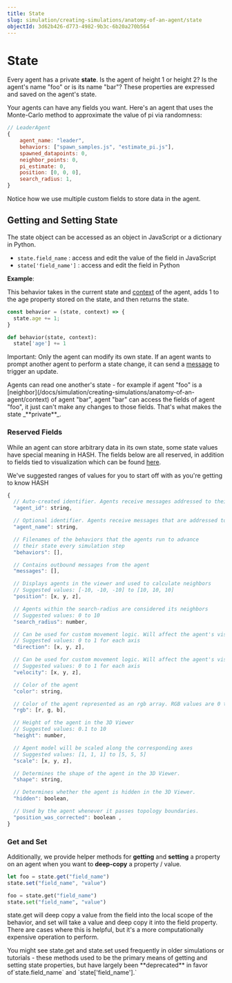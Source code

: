 ```yaml
---
title: State
slug: simulation/creating-simulations/anatomy-of-an-agent/state
objectId: 3d62b426-d773-4982-9b3c-6b20a270b564
---
```


# State

Every agent has a private **state**. Is the agent of height 1 or height 2? Is the agent's name "foo" or is its name "bar"? These properties are expressed and saved on the agent's state.

Your agents can have any fields you want. Here's an agent that uses the Monte-Carlo method to approximate the value of pi via randomness:

```javascript
// LeaderAgent
{
    agent_name: "leader",
    behaviors: ["spawn_samples.js", "estimate_pi.js"],
    spawned_datapoints: 0,
    neighbor_points: 0,
    pi_estimate: 0,
    position: [0, 0, 0],
    search_radius: 1,
}
```

Notice how we use multiple custom fields to store data in the agent.

## Getting and Setting State

The state object can be accessed as an object in JavaScript or a dictionary in Python.

* `state.field_name` : access and edit the value of the field in JavaScript
* `state['field_name']` : access and edit the field in Python

**Example**:

This behavior takes in the current state and [context](/docs/simulation/creating-simulations/anatomy-of-an-agent/context) of the agent, adds 1 to the age property stored on the state, and then returns the state.

<Tabs>
<Tab title="JavaScript" >

```javascript
const behavior = (state, context) => {
  state.age += 1;
}
```

</Tab>

<Tab title="Python" >

```python
def behavior(state, context):
  state['age'] += 1
```

</Tab>
</Tabs>

Important: Only the agent can modify its own state. If an agent wants to prompt another agent to perform a state change, it can send a [message](/docs/simulation/creating-simulations/agent-messages/) to trigger an update.

<Hint style="info">
Agents can read one another's state - for example if agent "foo" is a [neighbor](/docs/simulation/creating-simulations/anatomy-of-an-agent/context) of agent "bar", agent "bar" can access the fields of agent "foo", it just can't make any changes to those fields. That's what makes the state _**private**_.
</Hint>

### Reserved Fields

While an agent can store arbitrary data in its own state, some state values have special meaning in HASH. The fields below are all reserved, in addition to fields tied to visualization which can be found [here](/docs/simulation/creating-simulations/anatomy-of-an-agent/visualization/).

We've suggested ranges of values for you to start off with as you're getting to know HASH

```javascript
{ 
  // Auto-created identifier. Agents receive messages addressed to their ID
  "agent_id": string, 

  // Optional identifier. Agents receive messages that are addressed to their name
  "agent_name": string,  

  // Filenames of the behaviors that the agents run to advance 
  // their state every simulation step
  "behaviors": [],

  // Contains outbound messages from the agent
  "messages": [],

  // Displays agents in the viewer and used to calculate neighbors
  // Suggested values: [-10, -10, -10] to [10, 10, 10]
  "position": [x, y, z],

  // Agents within the search-radius are considered its neighbors
  // Suggested values: 0 to 10
  "search_radius": number, 

  // Can be used for custom movement logic. Will affect the agent's visualization
  // Suggested values: 0 to 1 for each axis 
  "direction": [x, y, z], 

  // Can be used for custom movement logic. Will affect the agent's visualization
  // Suggested values: 0 to 1 for each axis
  "velocity": [x, y, z], 

  // Color of the agent
  "color": string, 

  // Color of the agent represented as an rgb array. RGB values are 0 to 255
  "rgb": [r, g, b], 

  // Height of the agent in the 3D Viewer
  // Suggested values: 0.1 to 10
  "height": number, 

  // Agent model will be scaled along the corresponding axes
  // Suggested values: [1, 1, 1] to [5, 5, 5]
  "scale": [x, y, z], 

  // Determines the shape of the agent in the 3D Viewer.
  "shape": string, 

  // Determines whether the agent is hidden in the 3D Viewer.
  "hidden": boolean, 

  // Used by the agent whenever it passes topology boundaries.
  "position_was_corrected": boolean ,
}
```

### Get and Set

Additionally, we provide helper methods for **getting** and **setting** a property on an agent when you want to **deep-copy** a property / value.

<Tabs>
<Tab title="JavaScript" >

```javascript
let foo = state.get("field_name")
state.set("field_name", "value")
```

</Tab>

<Tab title="Python" >

```python
foo = state.get("field_name")
state.set("field_name", "value")
```

</Tab>
</Tabs>

state.get will deep copy a value from the field into the local scope of the behavior, and set will take a value and deep copy it into the field property. There are cases where this is helpful, but it's a more computationally expensive operation to perform.

<Hint style="info">
You might see state.get and state.set used frequently in older simulations or tutorials - these methods used to be the primary means of getting and setting state properties, but have largely been **deprecated** in favor of`state.field_name` and `state['field_name'].`
</Hint>
